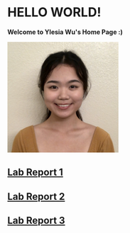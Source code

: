 # HELLO WORLD!

**Welcome to Ylesia Wu's Home Page :)**

<img src="IMG-5229.jpg" alt="drawing" width="250">

## [Lab Report 1](https://ylesia-wu.github.io/cse15l-lab-reports/lab-report-1.html)

## [Lab Report 2](https://ylesia-wu.github.io/cse15l-lab-reports/lab-report-2.html)

## [Lab Report 3](https://ylesia-wu.github.io/cse15l-lab-reports/lab-report-3.html)
